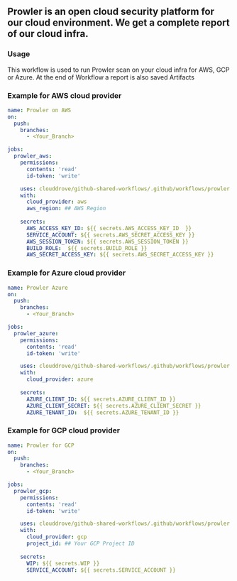 ## Prowler is an open cloud security platform for our cloud environment. We get a complete report of our cloud infra.

### Usage
This workflow is used to run Prowler scan on your cloud infra for AWS, GCP or Azure. At the end of Workflow a report is also saved Artifacts

### Example for AWS cloud provider

```yaml
name: Prowler on AWS
on:
  push:
    branches:
      - <Your_Branch>

jobs:
  prowler_aws:
    permissions:
      contents: 'read'
      id-token: 'write'

    uses: clouddrove/github-shared-workflows/.github/workflows/prowler.yml@feat/prowler-workflow
    with:
      cloud_provider: aws
      aws_region: ## AWS Region
    
    secrets:
      AWS_ACCESS_KEY_ID: ${{ secrets.AWS_ACCESS_KEY_ID  }}
      SERVICE_ACCOUNT: ${{ secrets.AWS_SECRET_ACCESS_KEY }}
      AWS_SESSION_TOKEN: ${{ secrets.AWS_SESSION_TOKEN }}
      BUILD_ROLE:  ${{ secrets.BUILD_ROLE }}
      AWS_SECRET_ACCESS_KEY: ${{ secrets.AWS_SECRET_ACCESS_KEY }}
```

### Example for Azure cloud provider

```yaml
name: Prowler Azure
on:
  push:
    branches:
      - <Your_Branch>

jobs:
  prowler_azure:
    permissions:
      contents: 'read'
      id-token: 'write'

    uses: clouddrove/github-shared-workflows/.github/workflows/prowler.yml@feat/prowler-workflow
    with:
      cloud_provider: azure
    
    secrets:
      AZURE_CLIENT_ID: ${{ secrets.AZURE_CLIENT_ID }}
      AZURE_CLIENT_SECRET: ${{ secrets.AZURE_CLIENT_SECRET }}
      AZURE_TENANT_ID:  ${{ secrets.AZURE_TENANT_ID }}
```

### Example for GCP cloud provider

```yaml
name: Prowler for GCP
on:
  push:
    branches:
      - <Your_Branch>

jobs:
  prowler_gcp:
    permissions:
      contents: 'read'
      id-token: 'write'

    uses: clouddrove/github-shared-workflows/.github/workflows/prowler.yml@feat/prowler-workflow
    with:
      cloud_provider: gcp
      project_id: ## Your GCP Project ID
    
    secrets:
      WIP: ${{ secrets.WIP }}
      SERVICE_ACCOUNT: ${{ secrets.SERVICE_ACCOUNT }}
```

